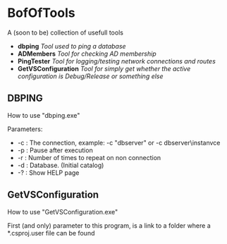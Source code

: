# BofOfTools

A (soon to be) collection of usefull tools

- **dbping**
_Tool used to ping a database_
- **ADMembers**
_Tool for checking AD membership_
- **PingTester**
_Tool for logging/testing network connections and routes_
- **GetVSConfiguration**
_Tool for simply get whether the active configuration is Debug/Release or something else_

## DBPING
How to use "dbping.exe"

Parameters:

- -c : The connection, example: -c "dbserver" or -c dbserver\instanvce
- -p : Pause after execution
- -r : Number of times to repeat on non connection
- -d : Database. (Initial catalog)
- -? : Show HELP page

## GetVSConfiguration
How to use "GetVSConfiguration.exe"

First (and only) parameter to this program, is a link to a folder where a *.csproj.user file can be found
